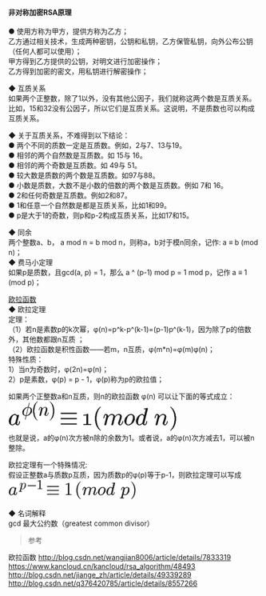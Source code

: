 #### 非对称加密RSA原理  

● 使用方称为甲方，提供方称为乙方；  
乙方通过相关技术，生成两种密钥，公钥和私钥，乙方保管私钥，向外公布公钥（任何人都可以使用）；  
甲方得到乙方提供的公钥，对明文进行加密操作；  
乙方得到加密的密文，用私钥进行解密操作；  

◆ 互质关系  
如果两个正整数，除了1以外，没有其他公因子，我们就称这两个数是互质关系。比如，15和32没有公因子，所以它们是互质关系。这说明，不是质数也可以构成互质关系。  

◆ 关于互质关系，不难得到以下结论：  
● 两个不同的质数一定是互质数。例如，2与7、13与19。   
● 相邻的两个自然数是互质数。如 15与 16。  
● 相邻的两个奇数是互质数。如 49与 51。  
● 较大数是质数的两个数是互质数。如97与88。  
● 小数是质数，大数不是小数的倍数的两个数是互质数。例如 7和 16。  
● 2和任何奇数是互质数。例如2和87。  
● 1和任意一个自然数是都是互质关系，比如1和99。   
● p是大于1的奇数，则p和p-2构成互质关系，比如17和15。   

◆ 同余   
两个整数a、b， a mod n = b mod n，则称a，b对于模n同余，记作: a ≡ b (mod n)；  
◆ 费马小定理   
如果p是质数，且gcd(a, p) = 1，那么 a ^ (p-1) mod p = 1 mod p，记作  a ≡ 1 (mod p)；


[欧拉函数](euler_function.md)  
◆ 欧拉定理  
定理：  
（1）若n是素数p的k次幂，φ(n)=p^k-p^(k-1)=(p-1)p^(k-1)，因为除了p的倍数外，其他数都跟n互质 ；    
（2）欧拉函数是积性函数——若m，n互质，φ(m*n)=φ(m)φ(n)；    
特殊性质：  
1）当n为奇数时，φ(2n)=φ(n)；    
2）p是素数，φ(p) = p - 1，φ(p)称为p的欧拉值；  

如果两个正整数a和n互质，则n的欧拉函数 φ(n) 可以让下面的等式成立：  
![euler_100](../ImageFiles/euler_100.png)    
也就是说，a的φ(n)次方被n除的余数为1。或者说，a的φ(n)次方减去1，可以被n整除。  

欧拉定理有一个特殊情况:  
假设正整数a与质数p互质，因为质数p的φ(p)等于p-1，则欧拉定理可以写成  
![euler_103](../ImageFiles/euler_103.png)     

◆ 名词解释  
gcd  最大公约数（greatest common divisor）  


> 参考 


欧拉函数  http://blog.csdn.net/wangjian8006/article/details/7833319  
https://www.kancloud.cn/kancloud/rsa_algorithm/48493  
http://blog.csdn.net/jiange_zh/article/details/49339289  
http://blog.csdn.net/q376420785/article/details/8557266  


